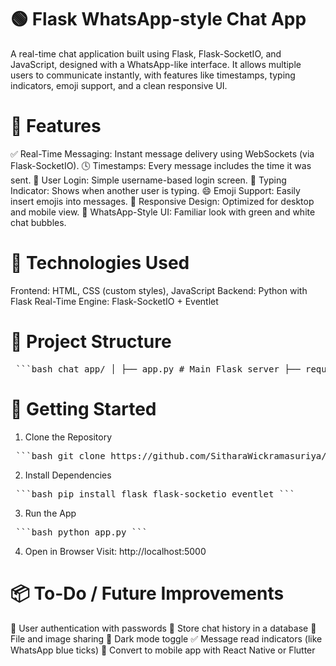 # 🟢 Flask WhatsApp-style Chat App

A real-time chat application built using Flask, Flask-SocketIO, and JavaScript, designed with a WhatsApp-like interface. It allows multiple users to communicate instantly, with features like timestamps, typing indicators, emoji support, and a clean responsive UI.

# 🧩 Features
✅ Real-Time Messaging: Instant message delivery using WebSockets (via Flask-SocketIO).
🕓 Timestamps: Every message includes the time it was sent.
👤 User Login: Simple username-based login screen.
💬 Typing Indicator: Shows when another user is typing.
😄 Emoji Support: Easily insert emojis into messages.
📱 Responsive Design: Optimized for desktop and mobile view.
🎨 WhatsApp-Style UI: Familiar look with green and white chat bubbles.

# 🔧 Technologies Used
Frontend: HTML, CSS (custom styles), JavaScript
Backend: Python with Flask
Real-Time Engine: Flask-SocketIO + Eventlet

# 📁 Project Structure
<pre> ```bash chat_app/ │ ├── app.py # Main Flask server ├── requirements.txt # (Optional) List of dependencies ├── templates/ │ └── index.html # Chat interface (HTML) ├── static/ │ └── style.css # WhatsApp-style CSS ``` </pre>

# 🚀 Getting Started
1. Clone the Repository
<pre> ```bash git clone https://github.com/SitharaWickramasuriya/chat_app.git cd chat_app ``` </pre>
2. Install Dependencies
<pre> ```bash pip install flask flask-socketio eventlet ``` </pre>
3. Run the App
<pre> ```bash python app.py ``` </pre>
4. Open in Browser
Visit: http://localhost:5000

# 📦 To-Do / Future Improvements
🔐 User authentication with passwords
💾 Store chat history in a database
📎 File and image sharing
🌙 Dark mode toggle
✅ Message read indicators (like WhatsApp blue ticks)
📱 Convert to mobile app with React Native or Flutter



